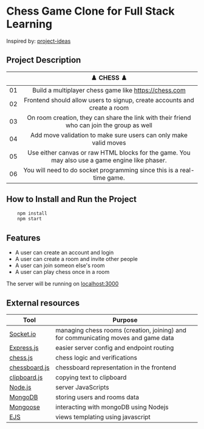 # Chess Game Clone for Full Stack Learning
Inspired by: [project-ideas](https://github.com/hkirat/project-ideas)

## Project Description

|  | ♟️ CHESS ♟️ |
| :----: | :---: |
| 01 | Build a multiplayer chess game like https://chess.com |
| 02 | Frontend should allow users to signup, create accounts and create a room |
| 03 | On room creation, they can share the link with their friend who can join the group as well
| 04 | Add move validation to make sure users can only make valid moves
| 05 | Use either canvas or raw HTML blocks for the game. You may also use a game engine like phaser. |
| 06 | You will need to do socket programming since this is a real-time game. |


## How to Install and Run the Project
```bash
    npm install
    npm start
```

## Features
- A user can create an account and login
- A user can create a room and invite other people
- A user can join someon else's room
- A user can play chess once in a room

The server will be running on [localhost:3000](http://localhost:3000)

## External resources

| Tool | Purpose |
| -------- | ------- |
| [Socket.io](https://socket.io) | managing chess rooms (creation, joining) and for communicating moves and game data |
| [Express.js](https://expressjs.com/pt-br/) | easier server config and endpoint routing |
| [chess.js](https://expressjs.com/pt-br/) | chess logic and verifications|
| [chessboard.js](https://chessboardjs.com) | chessboard representation in the frontend |
| [clipboard.js](https://clipboardjs.com)| copying text to clipboard|
| [Node.js](https://nodejs.org/en)| server JavaScripts |
| [MongoDB](https://www.mongodb.com/pt-br)| storing users and rooms data |
| [Mongoose](https://mongoosejs.com)| interacting with mongoDB using Nodejs |
| [EJS](https://ejs.co)| views templating using javascript |

